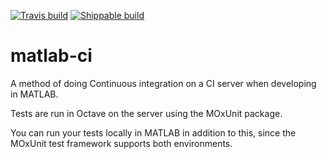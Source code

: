 [![Travis build](https://travis-ci.org/scottclowe/matlab-continuous-integration.svg?branch=master)](https://travis-ci.org/scottclowe/matlab-continuous-integration)
[![Shippable build](https://img.shields.io/shippable/565d50661895ca44742504ec/master.svg?label=shippable)](https://app.shippable.com/projects/565d50661895ca44742504ec)

# matlab-ci

A method of doing Continuous integration on a CI server when developing in MATLAB.

Tests are run in Octave on the server using the MOxUnit package.

You can run your tests locally in MATLAB in addition to this, since the MOxUnit test framework supports both environments.
